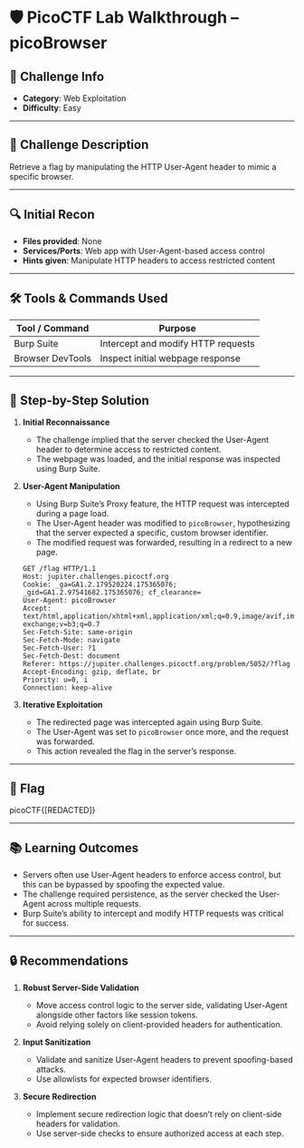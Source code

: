 # 🛡️ PicoCTF Lab Walkthrough – picoBrowser

## 📌 Challenge Info

* **Category**: Web Exploitation
* **Difficulty**: Easy

---

## 📝 Challenge Description

Retrieve a flag by manipulating the HTTP User-Agent header to mimic a specific browser.

---

## 🔍 Initial Recon

* **Files provided**: None
* **Services/Ports**: Web app with User-Agent-based access control
* **Hints given**: Manipulate HTTP headers to access restricted content

---

## 🛠️ Tools & Commands Used

| Tool / Command      | Purpose                                              |
| ------------------- | ---------------------------------------------------- |
| Burp Suite          | Intercept and modify HTTP requests                   |
| Browser DevTools    | Inspect initial webpage response                    |

---

## 🧠 Step-by-Step Solution

1. **Initial Reconnaissance**

   * The challenge implied that the server checked the User-Agent header to determine access to restricted content.
   * The webpage was loaded, and the initial response was inspected using Burp Suite.

2. **User-Agent Manipulation**

   * Using Burp Suite’s Proxy feature, the HTTP request was intercepted during a page load.
   * The User-Agent header was modified to `picoBrowser`, hypothesizing that the server expected a specific, custom browser identifier.
   * The modified request was forwarded, resulting in a redirect to a new page.

   ```
   GET /flag HTTP/1.1
   Host: jupiter.challenges.picoctf.org
   Cookie: _ga=GA1.2.179520224.175365076; _gid=GA1.2.97541682.175365076; cf_clearance=
   User-Agent: picoBrowser
   Accept: text/html,application/xhtml+xml,application/xml;q=0.9,image/avif,image/webp,image/apng,*/*;q=0.8,application/signed-exchange;v=b3;q=0.7
   Sec-Fetch-Site: same-origin
   Sec-Fetch-Mode: navigate
   Sec-Fetch-User: ?1
   Sec-Fetch-Dest: document
   Referer: https://jupiter.challenges.picoctf.org/problem/5052/?flag
   Accept-Encoding: gzip, deflate, br
   Priority: u=0, i
   Connection: keep-alive
   ```

3. **Iterative Exploitation**

   * The redirected page was intercepted again using Burp Suite.
   * The User-Agent was set to `picoBrowser` once more, and the request was forwarded.
   * This action revealed the flag in the server’s response.

---

## 🧾 Flag

picoCTF{[REDACTED]}

---

## 📚 Learning Outcomes

* Servers often use User-Agent headers to enforce access control, but this can be bypassed by spoofing the expected value.
* The challenge required persistence, as the server checked the User-Agent across multiple requests.
* Burp Suite’s ability to intercept and modify HTTP requests was critical for success.

---

## 🔒 Recommendations

1. **Robust Server-Side Validation**
   * Move access control logic to the server side, validating User-Agent alongside other factors like session tokens.
   * Avoid relying solely on client-provided headers for authentication.

2. **Input Sanitization**
   * Validate and sanitize User-Agent headers to prevent spoofing-based attacks.
   * Use allowlists for expected browser identifiers.

3. **Secure Redirection**
   * Implement secure redirection logic that doesn’t rely on client-side headers for validation.
   * Use server-side checks to ensure authorized access at each step.
